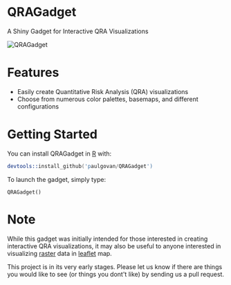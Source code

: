 # QRAGadget
A Shiny Gadget for Interactive QRA Visualizations

![QRAGadget](https://github.com/paulgovan/QRAGadget/blob/master/images/map2.PNG?raw=true)

# Features
* Easily create Quantitative Risk Analysis (QRA) visualizations
* Choose from numerous color palettes, basemaps, and different configurations

# Getting Started
You can install QRAGadget in [R](https://www.r-project.org) with:

```S
devtools::install_github('paulgovan/QRAGadget')
```

To launch the gadget, simply type:

```
QRAGadget()
```
# Note
While this gadget was initially intended for those interested in creating interactive QRA visualizations, it may also be useful to anyone interested in visualizing [raster](https://cran.r-project.org/web/packages/raster/vignettes/Raster.pdf) data in [leaflet](http://leafletjs.com/) map.

This project is in its very early stages. Please let us know if there are things you would like to see (or things you dont't like) by sending us a pull request. 
